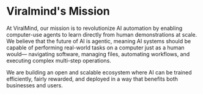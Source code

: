 # Viralmind's Mission
At ViralMind, our mission is to revolutionize AI automation by enabling computer-use agents to learn directly from human demonstrations at scale. We believe that the future of AI is agentic, meaning AI systems should be capable of performing real-world tasks on a computer just as a human would— navigating software, managing files, automating workflows, and executing complex multi-step operations.

We are building an open and scalable ecosystem where AI can be trained efficiently, fairly rewarded, and deployed in a way that benefits both businesses and users.
